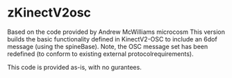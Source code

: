 # zKinectV2osc

Based on the code provided by 
Andrew McWilliams microcosm
This version builds the basic functionality defined in KinectV2-OSC to include an 6dof message (using the spineBase).  Note, the OSC message set has been redefined (to conform to existing external protocolrequirements).

This code is provided as-is, with no gurantees. 
